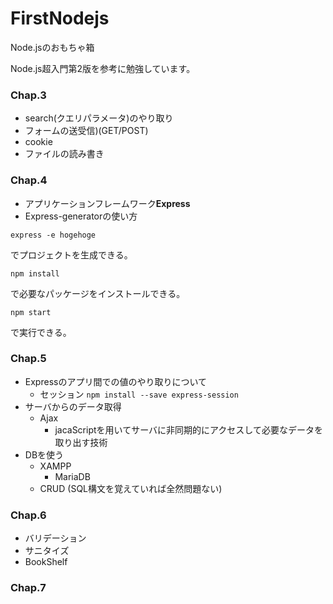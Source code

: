 # FirstNodejs
Node.jsのおもちゃ箱

Node.js超入門第2版を参考に勉強しています。

### Chap.3

+ search(クエリパラメータ)のやり取り
+ フォームの送受信)(GET/POST)
+ cookie
+ ファイルの読み書き


### Chap.4

+ アプリケーションフレームワーク**Express**
+ Express-generatorの使い方

`express -e hogehoge`

でプロジェクトを生成できる。

`npm install`

で必要なパッケージをインストールできる。

`npm start`

で実行できる。

### Chap.5

+ Expressのアプリ間での値のやり取りについて
    + セッション
        `npm install --save express-session`
+ サーバからのデータ取得
    + Ajax
        + jacaScriptを用いてサーバに非同期的にアクセスして必要なデータを取り出す技術
+ DBを使う
    + XAMPP
        + MariaDB
    + CRUD
    (SQL構文を覚えていれば全然問題ない)

### Chap.6

+ バリデーション
+ サニタイズ
+ BookShelf

### Chap.7